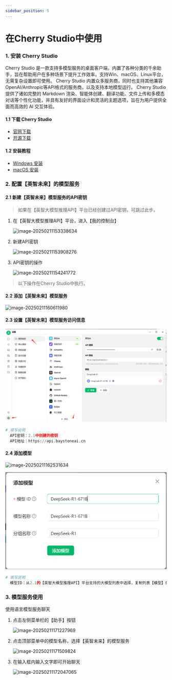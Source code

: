 ```yaml
---
sidebar_position: 5
---
```


# 在Cherry Studio中使用



### 1. 安装 Cherry Studio

Cherry Studio 是一款支持多模型服务的桌面客户端，内置了各种分类的千余助手，旨在帮助用户在多种场景下提升工作效率。支持Win、macOS、Linux平台，无需复杂设置即可使用。
Cherry Studio 内置众多服务商，同时也支持其他兼容OpenAI/Anthropic等API格式的服务商，以及支持本地模型运行。
Cherry Studio 提供了诸如完整的 Markdown 渲染、智能体创建、翻译功能、文件上传和多模态对话等个性化功能，并具有友好的界面设计和灵活的主题选项，旨在为用户提供全面而高效的 AI 交互体验。



#### 1.1 下载 Cherry Studio

- [官网下载](https://cherry-ai.com/)
- [开源下载](https://github.com/CherryHQ/cherry-studio/releases/latest)



#### 1.2 安装教程

- [Windows 安装](https://docs.cherry-ai.com/pre-basic/installation/windows)
- [macOS 安装](https://docs.cherry-ai.com/pre-basic/installation/macos)



### 2. 配置【英智未来】的模型服务

#### 2.1 新建【英智未来】模型服务的API密钥

> 如果在【英智大模型推理API】平台已经创建过API密钥，可跳过此步。

1. 在【英智大模型推理API】平台，进入【我的控制台】

   ![image-20250211153338634](https://github.com/user-attachments/assets/f54fb464-746a-4257-997c-55acae4614db)


3. 新建API密钥

   ![image-20250211153908276](https://github.com/user-attachments/assets/8410b2e7-e7b4-4651-8d78-122a370d9553)


5. API密钥的操作

   ![image-20250211154241772](https://github.com/user-attachments/assets/3b605418-325d-4596-ad23-9afb91a046de)




> 以下操作在Cherry Studio中执行。

#### 2.2 添加【英智未来】模型服务

![image-20250211160611980](https://github.com/user-attachments/assets/a56a5271-33f1-4be0-96c0-a00d06535e10)


#### 2.3 设置【英智未来】模型服务访问信息

![alt text](img/cherr-set.png)

```python
# 填写说明
  API密钥：2.1中创建的密钥
  API地址：https://api.baystoneai.cn
```

#### 2.4 添加模型

![image-20250211162531634](https://github.com/user-attachments/assets/983eebbc-a270-4f1c-8d16-b2313c68ae97)


![alt text](img/cherry-add-model.png)

```python
# 填写说明
  模型ID：从2.1的【英智大模型推理API】平台支持的大模型列表中选择，复制列表【模型】列的模型名称
```



### 3. 模型服务使用

使用语言模型服务聊天

1. 点击左侧菜单栏的【助手】按钮

   ![image-20250211171227969](https://github.com/user-attachments/assets/5e26df0e-9532-4aa6-b91d-916dde347818)

2. 点击顶部菜单中的模型名称，选择【英智未来】的模型服务

   ![image-20250211171509824](https://github.com/user-attachments/assets/d12a1808-741c-41cd-a219-da7682cfd03e)

3. 在输入框内输入文字即可开始聊天

   ![image-20250211172047065](https://github.com/user-attachments/assets/e2b5744c-5ce3-46e5-a229-3c7a50a201b3)

